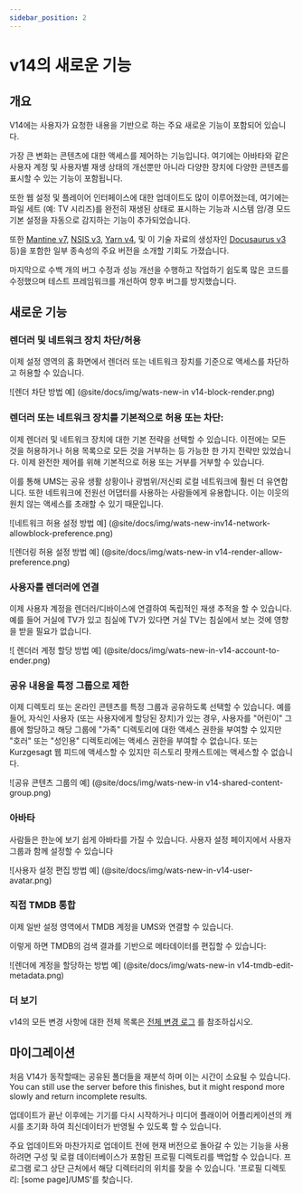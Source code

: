 ```yaml
---
sidebar_position: 2
---
```


# v14의 새로운 기능

## 개요

V14에는 사용자가 요청한 내용을 기반으로 하는 주요 새로운 기능이 포함되어 있습니다.

가장 큰 변화는 콘텐츠에 대한 액세스를 제어하는 기능입니다. 여기에는 아바타와 같은 사용자 계정 및 사용자별 재생 상태의 개선뿐만 아니라 다양한 장치에 다양한 콘텐츠를 표시할 수 있는 기능이 포함됩니다.

또한 웹 설정 및 플레이어 인터페이스에 대한 업데이트도 많이 이루어졌는데, 여기에는 파일 세트 (예: TV 시리즈)를 완전히 재생된 상태로 표시하는 기능과 시스템 암/경 모드 기본 설정을 자동으로 감지하는 기능이 추가되었습니다.

또한 [Mantine v7](https://mantine.dev/), [NSIS v3](https://nsis.sourceforge.io/Download), [Yarn v4](https://yarnpkg.com/), 및 이 기술 자료의 생성자인 [Docusaurus v3](https://docusaurus.io/) 등)을 포함한 일부 종속성의 주요 버전을 소개할 기회도 가졌습니다.

마지막으로 수백 개의 버그 수정과 성능 개선을 수행하고 작업하기 쉽도록 많은 코드를 수정했으며 테스트 프레임워크를 개선하여 향후 버그를 방지했습니다.

## 새로운 기능

### 렌더러 및 네트워크 장치 차단/허용

이제 설정 영역의 홈 화면에서 렌더러 또는 네트워크 장치를 기준으로 액세스를 차단하고 허용할 수 있습니다.

![렌더 차단 방법 예] (@site/docs/img/wats-new-in v14-block-render.png)

### 렌더러 또는 네트워크 장치를 기본적으로 허용 또는 차단:

이제 렌더러 및 네트워크 장치에 대한 기본 전략을 선택할 수 있습니다. 이전에는 모든 것을 허용하거나 허용 목록으로 모든 것을 거부하는 등 가능한 한 가지 전략만 있었습니다. 이제 완전한 제어를 위해 기본적으로 허용 또는 거부를 거부할 수 있습니다.

이를 통해 UMS는 공유 생활 상황이나 광범위/저신뢰 로컬 네트워크에 훨씬 더 유연합니다. 또한 네트워크에 전원선 어댑터를 사용하는 사람들에게 유용합니다. 이는 이웃의 원치 않는 액세스를 초래할 수 있기 때문입니다.

![네트워크 허용 설정 방법 예] (@site/docs/img/wats-new-inv14-network-allowblock-preference.png)

![렌더링 허용 설정 방법 예] (@site/docs/img/wats-new-in v14-render-allow-preference.png)

### 사용자를 렌더러에 연결

이제 사용자 계정을 렌더러/디바이스에 연결하여 독립적인 재생 추적을 할 수 있습니다. 예를 들어 거실에 TV가 있고 침실에 TV가 있다면 거실 TV는 침실에서 보는 것에 영향을 받을 필요가 없습니다.

![ 렌더러 계정 할당 방법 예] (@site/docs/img/wats-new-in-v14-account-to-ender.png)

### 공유 내용을 특정 그룹으로 제한

이제 디렉토리 또는 온라인 콘텐츠를 특정 그룹과 공유하도록 선택할 수 있습니다. 예를 들어, 자식인 사용자 (또는 사용자에게 할당된 장치)가 있는 경우, 사용자를 "어린이" 그룹에 할당하고 해당 그룹에 "가족" 디렉토리에 대한 액세스 권한을 부여할 수 있지만 "호러" 또는 "성인용" 디렉토리에는 액세스 권한을 부여할 수 없습니다. 또는 Kurzgesagt 웹 피드에 액세스할 수 있지만 히스토리 팟캐스트에는 액세스할 수 없습니다.

![공유 콘텐츠 그룹의 예] (@site/docs/img/wats-new-in v14-shared-content-group.png)

### 아바타

사람들은 한눈에 보기 쉽게 아바타를 가질 수 있습니다. 사용자 설정 페이지에서 사용자 그룹과 함께 설정할 수 있습니다

![사용자 설정 편집 방법 예] (@site/docs/img/wats-new-in-v14-user-avatar.png)

### 직접 TMDB 통합

이제 일반 설정 영역에서 TMDB 계정을 UMS와 연결할 수 있습니다.

이렇게 하면 TMDB의 검색 결과를 기반으로 메타데이터를 편집할 수 있습니다:

![렌더에 계정을 할당하는 방법 예] (@site/docs/img/wats-new-in v14-tmdb-edit-metadata.png)

### 더 보기

v14의 모든 변경 사항에 대한 전체 목록은 [전체 변경 로그](https://github.com/UniversalMediaServer/UniversalMediaServer/blob/main/CHANGELOG.md) 를 참조하십시오.

## 마이그레이션

처음 V14가 동작할때는 공유된 폴더들을 재분석 하며 이는 시간이 소요될 수 있습니다. You can still use the server before this finishes, but it might respond more slowly and return incomplete results.

업데이트가 끝난 이후에는 기기를 다시 시작하거나 미디어 플래이어 어플리케이션의 캐시를 초기화 하여 최신데이터가 반영될 수 있도록 할 수 있습니다.

주요 업데이트와 마찬가지로 업데이트 전에 현재 버전으로 돌아갈 수 있는 기능을 사용하려면 구성 및 로컬 데이터베이스가 포함된 프로필 디렉토리를 백업할 수 있습니다. 프로그램 로그 상단 근처에서 해당 디렉터리의 위치를 찾을 수 있습니다. '프로필 디렉토리: [some page]/UMS'를 찾습니다.
